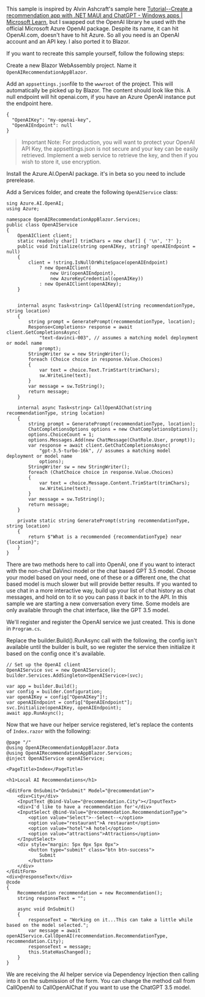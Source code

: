 This sample is inspired by Alvin Ashcraft's sample here [Tutorial--Create a recommendation app with .NET MAUI and ChatGPT - Windows apps | Microsoft Learn](https://learn.microsoft.com/en-us/windows/apps/windows-dotnet-maui/tutorial-maui-ai), but I swapped out the OpenAI library he used with the official Microsoft Azure OpenAI package. Despite its name, it can hit OpenAI.com, doesn't have to hit Azure. So all you need is an OpenAI account and an API key. I also ported it to Blazor.

If you want to recreate this sample yourself, follow the following steps:

Create a new Blazor WebAssembly project. Name it `OpenAIRecommendationAppBlazor`. 

Add an `appsettings.json`file to the `wwwroot` of the project. This will automatically be picked up by Blazor. The content should look like this. A null endpoint will hit openai.com, if you have an Azure OpenAI instance put the endpoint here.

```
{
  "OpenAIKey": "my-openai-key",
  "OpenAIEndpoint": null
}
```

> Important Note: For production, you will want to protect your OpenAI API Key, the appsettings.json is not secure and your key can be easily retrieved. Implement a web service to retrieve the key, and then if you wish to store it, use encryption.

Install the Azure.AI.OpenAI package. it's in beta so you need to include prerelease. 

Add a Services folder, and create the following `OpenAIService` class:

```
sing Azure.AI.OpenAI;
using Azure;

namespace OpenAIRecommendationAppBlazor.Services;
public class OpenAIService
{
    OpenAIClient client;
    static readonly char[] trimChars = new char[] { '\n', '?' };
    public void Initialize(string openAIKey, string? openAIEndpoint = null)
    {
        client = !string.IsNullOrWhiteSpace(openAIEndpoint)
            ? new OpenAIClient(
                new Uri(openAIEndpoint),
                new AzureKeyCredential(openAIKey))
            : new OpenAIClient(openAIKey);
    }


    internal async Task<string> CallOpenAI(string recommendationType, string location)
    {
        string prompt = GeneratePrompt(recommendationType, location);
        Response<Completions> response = await client.GetCompletionsAsync(
            "text-davinci-003", // assumes a matching model deployment or model name
            prompt);
        StringWriter sw = new StringWriter();
        foreach (Choice choice in response.Value.Choices)
        {
            var text = choice.Text.TrimStart(trimChars);
            sw.WriteLine(text);
        }
        var message = sw.ToString();
        return message;
    }

    internal async Task<string> CallOpenAIChat(string recommendationType, string location)
    {
        string prompt = GeneratePrompt(recommendationType, location);
        ChatCompletionsOptions options = new ChatCompletionsOptions();
        options.ChoiceCount = 1;
        options.Messages.Add(new ChatMessage(ChatRole.User, prompt));
        var response = await client.GetChatCompletionsAsync(
            "gpt-3.5-turbo-16k", // assumes a matching model deployment or model name
            options);
        StringWriter sw = new StringWriter();
        foreach (ChatChoice choice in response.Value.Choices)
        {
            var text = choice.Message.Content.TrimStart(trimChars);
            sw.WriteLine(text);
        }
        var message = sw.ToString();
        return message;
    }

    private static string GeneratePrompt(string recommendationType, string location)
    {
        return $"What is a recommended {recommendationType} near {location}";
    }
}
```

There are two methods here to call into OpenAI, one if you want to interact with the non-chat DaVinci model or the chat based GPT 3.5 model. Choose your model based on your need, one of these or a different one, the chat based model is much slower but will provide better results. If you wanted to use chat in a more interactive way, build up your list of chat history as chat messages, and hold on to it so you can pass it back in to the API. In this sample we are starting a new conversation every time. Some models are only available through the chat interface, like the GPT 3.5 model.

We'll register and register the OpenAI service we just created. This is done in `Program.cs`.

Replace the builder.Build().RunAsync call with the following, the config isn't available until the builder is built, so we register the service then initialize it based on the config once it's available.

```
// Set up the OpenAI client
OpenAIService svc = new OpenAIService();
builder.Services.AddSingleton<OpenAIService>(svc);

var app = builder.Build();
var config = builder.Configuration;
var openAIKey = config["OpenAIKey"]!;
var openAIEndpoint = config["OpenAIEndpoint"];
svc.Initialize(openAIKey, openAIEndpoint); 
await app.RunAsync();
```

Now that we have our helper service registered, let's replace the contents of `Index.razor` with the following:

```
@page "/"
@using OpenAIRecommendationAppBlazor.Data
@using OpenAIRecommendationAppBlazor.Services;
@inject OpenAIService openAIService;

<PageTitle>Index</PageTitle>

<h1>Local AI Recommendations</h1>

<EditForm OnSubmit="OnSubmit" Model="@recommendation">
    <div>City</div>
    <InputText @bind-Value="@recommendation.City"></InputText>
    <div>I'd like to have a recommendation for'</div>
    <InputSelect @bind-Value="@recommendation.RecommendationType">
        <option value="Select">--Select--</option>
        <option value="restaurant">A restaurant</option>
        <option value="hotel">A hotel</option>
        <option value="attractions">Attractions</option>
    </InputSelect>
    <div style="margin: 5px 0px 5px 0px">
        <button type="submit" class="btn btn-success">
            Submit
        </button>
    </div>
</EditForm>
<div>@responseText</div>
@code
{
    Recommendation recommendation = new Recommendation();
    string responseText = "";

    async void OnSubmit()
    {
        responseText = "Working on it...This can take a little while based on the model selected.";
        var message = await openAIService.CallOpenAI(recommendation.RecommendationType, recommendation.City);
        responseText = message;
        this.StateHasChanged();
    }
}
```

We are receiving the AI helper service via Dependency Injection then calling into it on the submission of the form. You can change the method call from CallOpenAI to CallOpenAIChat if you want to use the ChatGPT 3.5 model.


